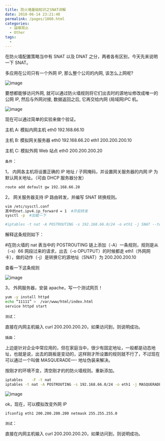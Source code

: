 ```yaml
---
title: 防火墙基础知识之SNAT详解
date: 2018-06-14 23:21:48
permalink: /pages/1060.html
categories:
  - 运维观止
  - Other
tags:
  - 
---
```


在防火墙配置策略当中有 SNAT 以及 DNAT 之分，两者各有区别，今天先来说明一下 SNAT。



多应用在公司只有一个外网 IP, 那么整个公司的内网, 该怎么上网呢?





![image](https://tva2.sinaimg.cn/large/008k1Yt0ly1gs30owwm56j30lm08kafg.jpg)





要想都能够访问外网, 就可以通过防火墙规则将它们出去时的源地址修改成唯一的公网 IP, 然后与外网对接, 数据返回之后, 它再交给内网 (局域网)PC 机。





![image](https://tvax1.sinaimg.cn/large/008k1Yt0ly1gs30p3lkfbj30m208gn2z.jpg)





现在可以通过简单的实验来做个验证。



主机 A: 模拟内网主机 eth0 192.168.66.10



主机 B: 模拟网关服务器 eth0 192.168.66.20
eth1 200.200.200.10



主机 C: 模拟外网 Web 站点 eth0 200.200.200.20



`条件`：



1， 内网各主机将设置正确的 IP 地址 / 子网掩码，并设置网关服务器的内网 IP 为默认网关地址。（可由 DHCP 服务器分发）



```sh
route add default gw 192.168.66.20
```



2， 网关服务器支持 IP 路由转发，并编写 SNAT 转换规则。



```sh
vim /etc/sysctl.conf
其中的net.ipv4.ip_forward = 1	#开启转发
sysctl -p  #加载一下
```



```sh
#iptables -t nat -A POSTROUTING -s 192.168.66.0/24 -o eth1 -j SNAT --to-source 200.200.200.10	
```



解释这条规则如下：



\#在防火墙的 nat 表当中的 POSTROUTING 链上添加（-A）一条规则，规则是从（-s）66 网段过来的请求，出去（-o OPUTPUT）的时候都走 eth1（外网网卡），做的动作（-j）是转换它的源地址（SNAT）为 200.200.200.10



查看一下这条规则





![image](https://tva2.sinaimg.cn/large/008k1Yt0ly1gs30p9twl1j30kc06tn2x.jpg)





3， 外网服务器，安装 apache，写一个测试网页！



```sh
yum -y install httpd
echo “11111” >  /var/www/html/index.html
service httpd start
```



`测试`：



直接在内网主机输入 curl 200.200.200.20，如果访问到，则说明成功。



`插曲`：



上边是针对企业中常应用的，但在家庭当中，很少有固定地址，一般都是动态地址，也就是说，出去的跳板是变动的，这样刚才所设置的规则就不行了，不过现在可以通过一个叫做 MASQUERADE—- 地址伪装来解决。



按刚才的环境不变，清空刚才的的防火墙规则。重新添加。



```sh
iptables	-F -t nat
iptables -t nat -A POSTROUTING -s 192.168.66.0/24 -o eth1 -j MASQUERADE
```





![image](https://tva2.sinaimg.cn/large/008k1Yt0ly1gs30pfxn78j30k607pn3d.jpg)





ok，现在，可以模拟改变外网 IP



```sh
ifconfig eth1 200.200.200.200 netmask 255.255.255.0
```



`测试`：



直接在内网主机输入 curl 200.200.200.20，如果访问到，则说明成功。
